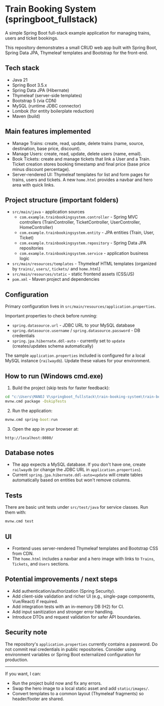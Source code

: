 # Train Booking System (springboot_fullstack)

A simple Spring Boot full-stack example application for managing trains, users and ticket bookings.

This repository demonstrates a small CRUD web app built with Spring Boot, Spring Data JPA, Thymeleaf templates and Bootstrap for the front-end.

## Tech stack

- Java 21
- Spring Boot 3.5.x
- Spring Data JPA (Hibernate)
- Thymeleaf (server-side templates)
- Bootstrap 5 (via CDN)
- MySQL (runtime JDBC connector)
- Lombok (for entity boilerplate reduction)
- Maven (build)

## Main features implemented

- Manage Trains: create, read, update, delete trains (name, source, destination, base price, discount).
- Manage Users: create, read, update, delete users (name, email).
- Book Tickets: create and manage tickets that link a User and a Train. Ticket creation stores booking timestamp and final price (base price minus discount percentage).
- Server-rendered UI: Thymeleaf templates for list and form pages for trains, users and tickets. A new `home.html` provides a navbar and hero area with quick links.

## Project structure (important folders)

- `src/main/java` - application sources
	- `com.example.trainbookingsystem.controller` - Spring MVC controllers (TrainController, TicketController, UserController, HomeController)
	- `com.example.trainbookingsystem.entity` - JPA entities (Train, User, Ticket)
	- `com.example.trainbookingsystem.repository` - Spring Data JPA repositories
	- `com.example.trainbookingsystem.service` - application business logic
- `src/main/resources/templates` - Thymeleaf HTML templates (organized by `trains/`, `users/`, `tickets/` and `home.html`)
- `src/main/resources/static` - static frontend assets (CSS/JS)
- `pom.xml` - Maven project and dependencies

## Configuration

Primary configuration lives in `src/main/resources/application.properties`.

Important properties to check before running:

- `spring.datasource.url` - JDBC URL to your MySQL database
- `spring.datasource.username` / `spring.datasource.password` - DB credentials
- `spring.jpa.hibernate.ddl-auto` - currently set to `update` (creates/updates schema automatically)

The sample `application.properties` included is configured for a local MySQL instance (`railwaydb`). Update these values for your environment.

## How to run (Windows cmd.exe)

1. Build the project (skip tests for faster feedback):

```cmd
cd "c:\Users\MANOJ V\springboot_fullstack\train-booking-system\train-booking-system"
mvnw.cmd package -DskipTests
```

2. Run the application:

```cmd
mvnw.cmd spring-boot:run
```

3. Open the app in your browser at:

```
http://localhost:8080/
```

## Database notes

- The app expects a MySQL database. If you don't have one, create `railwaydb` (or change the JDBC URL in `application.properties`).
- Current `spring.jpa.hibernate.ddl-auto=update` will create tables automatically based on entities but won't remove columns.

## Tests

There are basic unit tests under `src/test/java` for service classes. Run them with:

```cmd
mvnw.cmd test
```

## UI

- Frontend uses server-rendered Thymeleaf templates and Bootstrap CSS from CDN.
- The `home.html` includes a navbar and a hero image with links to `Trains`, `Tickets`, and `Users` sections.

## Potential improvements / next steps

- Add authentication/authorization (Spring Security).
- Add client-side validation and richer UI (e.g., single-page components, Vue/React) if required.
- Add integration tests with an in-memory DB (H2) for CI.
- Add input sanitization and stronger error handling.
- Introduce DTOs and request validation for safer API boundaries.

## Security note

The repository's `application.properties` currently contains a password. Do not commit real credentials in public repositories. Consider using environment variables or Spring Boot externalized configuration for production.

---

If you want, I can:

- Run the project build now and fix any errors.
- Swap the hero image to a local static asset and add `static/images/`.
- Convert templates to a common layout (Thymeleaf fragments) so header/footer are shared.
